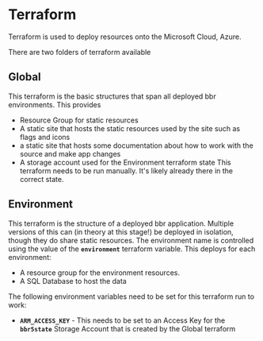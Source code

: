 # Terraform
Terraform is used to deploy resources onto the Microsoft Cloud, Azure.

There are two folders of terraform available

## Global
This terraform is the basic structures that span all deployed bbr environments.  This provides
* Resource Group for static resources
* A static site that hosts the static resources used by the site such as flags and icons
* a static site that hosts some documentation about how to work with the source and make app changes
* A storage account used for the Environment terraform state
This terraform needs to be run manually.  It's likely already there in the correct state.

## Environment
This terraform is the structure of a deployed bbr application.  Multiple versions of this can (in theory at this stage!) be deployed in isolation, though they do share static resources.
The environment name is controlled using the value of the __`environment`__ terraform variable.
This deploys for each environment:
* A resource group for the environment resources.
* A SQL Database to host the data

The following environment variables need to be set for this terraform run to work:
* __`ARM_ACCESS_KEY`__ - This needs to be set to an Access Key for the __`bbr5state`__ Storage Account that is created by the Global terraform